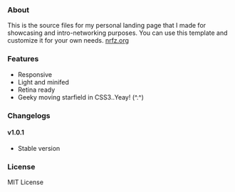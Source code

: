 
### About

This is the source files for my personal landing page that I made for showcasing and intro-networking purposes. You can use this template and customize it for your own needs. [nrfz.org](http://nrfz.org "Nurfaiz Foat Personal Page")

### Features

* Responsive
* Light and minifed
* Retina ready
* Geeky moving starfield in CSS3..Yeay! (^.^)

### Changelogs

#### v1.0.1
* Stable version

### License

MIT License
